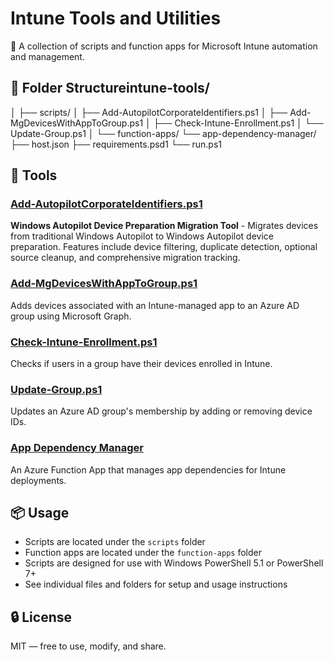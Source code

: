 # Intune Tools and Utilities

🧰 A collection of scripts and function apps for Microsoft Intune automation and management.

## 📂 Folder Structureintune-tools/
│
├── scripts/
│   ├── Add-AutopilotCorporateIdentifiers.ps1
│   ├── Add-MgDevicesWithAppToGroup.ps1
│   ├── Check-Intune-Enrollment.ps1
│   └── Update-Group.ps1
│
└── function-apps/
    └── app-dependency-manager/
        ├── host.json
        ├── requirements.psd1
        └── run.ps1
## 🚀 Tools

### [Add-AutopilotCorporateIdentifiers.ps1](./scripts/Add-AutopilotCorporateIdentifiers.ps1)
**Windows Autopilot Device Preparation Migration Tool** - Migrates devices from traditional Windows Autopilot to Windows Autopilot device preparation. Features include device filtering, duplicate detection, optional source cleanup, and comprehensive migration tracking.

### [Add-MgDevicesWithAppToGroup.ps1](./scripts/Add-MgDevicesWithAppToGroup.ps1)
Adds devices associated with an Intune-managed app to an Azure AD group using Microsoft Graph.

### [Check-Intune-Enrollment.ps1](./scripts/Check-Intune-Enrollment.ps1)
Checks if users in a group have their devices enrolled in Intune.

### [Update-Group.ps1](./scripts/Update-Group.ps1)
Updates an Azure AD group's membership by adding or removing device IDs.

### [App Dependency Manager](./function-apps/app-dependency-manager/)
An Azure Function App that manages app dependencies for Intune deployments.

## 📦 Usage

- Scripts are located under the `scripts` folder
- Function apps are located under the `function-apps` folder
- Scripts are designed for use with Windows PowerShell 5.1 or PowerShell 7+
- See individual files and folders for setup and usage instructions

## 🔒 License

MIT — free to use, modify, and share.
